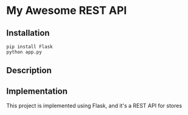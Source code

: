 # My Awesome REST API

## Installation

```
pip install Flask
python app.py
```

## Description


## Implementation

This project is implemented using Flask, and it's a REST API for stores
